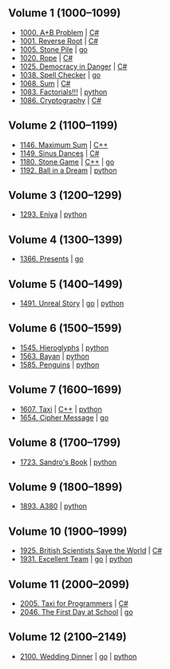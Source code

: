 ## Volume 1 (1000–1099)
- [1000. A+B Problem](https://acm.timus.ru/problem.aspx?num=1000)
| [C#](Volume%2001/1000/csharp/main.cs)
- [1001. Reverse Root](https://acm.timus.ru/problem.aspx?num=1001)
| [C#](Volume%2001/1001/csharp/main.cs)
- [1005. Stone Pile](https://acm.timus.ru/problem.aspx?num=1005)
| [go](Volume%2001/1005/go/main.go)
- [1020. Rope](https://acm.timus.ru/problem.aspx?num=1020)
| [C#](Volume%2001/1020/csharp/main.cs)
- [1025. Democracy in Danger](https://acm.timus.ru/problem.aspx?num=1025)
| [C#](Volume%2001/1025/csharp/main.cs)
- [1038. Spell Checker](https://acm.timus.ru/problem.aspx?num=1038)
| [go](Volume%2001/1038/go/main.go)
- [1068. Sum](https://acm.timus.ru/problem.aspx?num=1068)
| [C#](Volume%2001/1068/csharp/main.cs)
- [1083. Factorials!!!](https://acm.timus.ru/problem.aspx?num=1083)
| [python](Volume%2001/1083/python/main.py)
- [1086. Cryptography](https://acm.timus.ru/problem.aspx?num=1086)
| [C#](Volume%2001/1086/csharp/main.cs)

## Volume 2 (1100–1199)
- [1146. Maximum Sum](https://acm.timus.ru/problem.aspx?num=1146)
| [C++](Volume%2002/1146/cpp/main.cpp)
- [1149. Sinus Dances](https://acm.timus.ru/problem.aspx?num=1149)
| [C#](Volume%2002/1149/csharp/main.cs)
- [1180. Stone Game](https://acm.timus.ru/problem.aspx?num=1180)
| [C++](Volume%2002/1180/cpp/main.cpp) | [go](Volume%2002/1180/go/main.go)
- [1192. Ball in a Dream](https://acm.timus.ru/problem.aspx?num=1192)
| [python](Volume%2002/1192/python/main.py)

## Volume 3 (1200–1299)
- [1293. Eniya](https://acm.timus.ru/problem.aspx?num=1293)
| [python](Volume%2003/1293/python/main.py)

## Volume 4 (1300–1399)
- [1366. Presents](https://acm.timus.ru/problem.aspx?num=1366)
| [go](Volume%2004/1366/go/main.go)

## Volume 5 (1400–1499)
- [1491. Unreal Story](https://acm.timus.ru/problem.aspx?num=1491)
| [go](Volume%2005/1491/go/main.go) | [python](Volume%2005/1491/python/main.py)

## Volume 6 (1500–1599)
- [1545. Hieroglyphs](https://acm.timus.ru/problem.aspx?num=1545)
| [python](Volume%2006/1545/python/main.py)
- [1563. Bayan](https://acm.timus.ru/problem.aspx?num=1563)
| [python](Volume%2006/1563/python/main.py)
- [1585. Penguins](https://acm.timus.ru/problem.aspx?num=1585)
| [python](Volume%2006/1585/python/main.py)

## Volume 7 (1600–1699)
- [1607. Taxi](https://acm.timus.ru/problem.aspx?num=1607)
| [C++](Volume%2007/1607/cpp/main.cpp) | [python](Volume%2007/1607/python/main.py)
- [1654. Cipher Message](https://acm.timus.ru/problem.aspx?num=1654)
| [go](Volume%2007/1654/go/main.go)

## Volume 8 (1700–1799)
- [1723. Sandro's Book](https://acm.timus.ru/problem.aspx?num=1723)
| [python](Volume%2008/1723/python/main.py)

## Volume 9 (1800–1899)
- [1893. A380](https://acm.timus.ru/problem.aspx?num=1893)
| [python](Volume%2009/1893/python/main.py)

## Volume 10 (1900–1999)
- [1925. British Scientists Save the World](https://acm.timus.ru/problem.aspx?num=1925)
| [C#](Volume%2010/1925/csharp/main.cs)
- [1931. Excellent Team](https://acm.timus.ru/problem.aspx?num=1931)
| [go](Volume%2010/1931/go/main.go) | [python](Volume%2010/1931/python/main.py)

## Volume 11 (2000–2099)
- [2005. Taxi for Programmers](https://acm.timus.ru/problem.aspx?num=2005)
| [C#](Volume%2011/2005/csharp/main.cs)
- [2046. The First Day at School](https://acm.timus.ru/problem.aspx?num=2046)
| [go](Volume%2011/2046/go/main.go)

## Volume 12 (2100–2149)
- [2100. Wedding Dinner](https://acm.timus.ru/problem.aspx?num=2100)
| [go](Volume%2012/2100/go/main.go) | [python](Volume%2012/2100/python/main.py)
